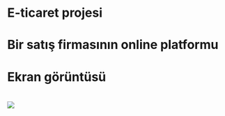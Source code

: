 # E-ticaret projesi

# Bir satış firmasının online platformu

# Ekran görüntüsü

# ![](commerce.gif)
